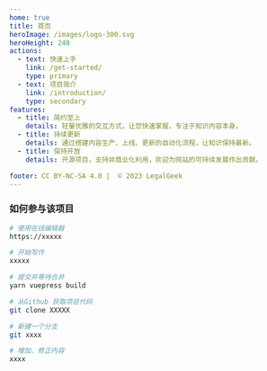 ```yaml
---
home: true
title: 首页
heroImage: /images/logo-300.svg
heroHeight: 240
actions:
  - text: 快速上手
    link: /get-started/
    type: primary
  - text: 项目简介
    link: /introduction/
    type: secondary
features:
  - title: 简约至上
    details: 轻量优雅的交互方式，让您快速掌握，专注于知识内容本身。
  - title: 持续更新
    details: 通过搭建内容生产、上线、更新的自动化流程，让知识保持最新。
  - title: 保持开放
    details: 开源项目，支持非商业化利用，欢迎为网站的可持续发展作出贡献。

footer: CC BY-NC-SA 4.0 |  © 2023 LegalGeek
---
```


### 如何参与该项目

<CodeGroup>
<CodeGroupItem title="1:在线编辑"  active>

```sh
# 使用在线编辑器
https://xxxxx

# 开始写作
xxxxx

# 提交并等待合并
yarn vuepress build
```

</CodeGroupItem>

<CodeGroupItem title="2:通过代码">

```bash
# 从Github 获取项目代码
git clone XXXXX

# 新建一个分支
git xxxx

# 增加、修正内容
xxxx
```

</CodeGroupItem>
</CodeGroup>
